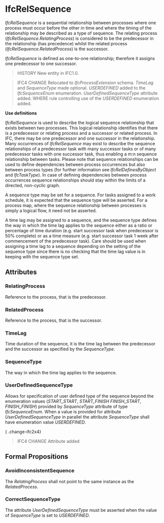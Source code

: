 # IfcRelSequence

_IfcRelSequence_ is a sequential relationship between processes where one process must occur before the other in time and where the timing of the relationship may be described as a type of sequence. The relating process (_IfcRelSequence.RelatingProcess_) is considered to be the predecessor in the relationship (has precedence) whilst the related process (_IfcRelSequence.RelatedProcess_) is the successor.
<!-- end of short definition -->

_IfcRelSequence_ is defined as one-to-one relationship; therefore it assigns one predecessor to one successor.

> HISTORY New entity in IFC1.0.

> IFC4 CHANGE Relocated to _IfcProcessExtension_ schema. _TimeLag_ and _SequenceType_ made optional. _USERDEFINED_ added to the _IfcSequenceEnum_ enumeration. _UserDefinedSequenceType_ attribute added. WHERE rule controlling use of the _USERDEFINED_ enumeration added.

**Use definitions**

_IfcRelSequence_ is used to describe the logical sequence relationship that exists between two processes. This logical relationship identifies that there is a predecessor or relating process and a successor or related process. In IFC, there may be one predecessor and one successor in the relationship. Many occurrences of _IfcRelSequence_ may exist to describe the sequence relationships of a predecessor task with many successor tasks or of many predecessor tasks with one successor task, thus enabling a m:n sequence relationship between tasks. Please note that sequence relationships can be used to define dependencies between process occurrences but also between process types (for further information see _IfcRelDefinesByObject_ and _IfcTaskType_). In case of defining dependencies between process occurrences sequence relationships should stay within the limits of a directed, non-cyclic graph.

A sequence type may be set for a sequence. For tasks assigned to a work schedule, it is expected that the sequence type will be asserted. For a process map, where the sequence relationship between processes is simply a logical flow, it need not be asserted.

A time lag may be assigned to a sequence, and the sequence type defines the way in which the time lag applies to the sequence either as a ratio or percentage of time duration (e.g. start successor task when predecessor is 50% complete) or as a time measure (e.g. start successor task 1 week after commencement of the predecessor task). Care should be used when assigning a time lag to a sequence depending on the setting of the sequence type since there is no checking that the time lag value is in keeping with the sequence type set.

## Attributes

### RelatingProcess
Reference to the process, that is the predecessor.

### RelatedProcess
Reference to the process, that is the successor.

### TimeLag
Time duration of the sequence, it is the time lag between the predecessor and the successor as specified by the _SequenceType_.

### SequenceType
The way in which the time lag applies to the sequence.

### UserDefinedSequenceType
Allows for specification of user defined type of the sequence beyond the enumeration values (_START_START_, _START_FINISH_ _FINISH_START_, _FINISH_FINISH_) provided by _SequenceType_ attribute of type _IfcSequenceEnum_. When a value is provided for attribute _UserDefinedSequenceType_ in parallel the attribute _SequenceType_ shall have enumeration value _USERDEFINED_.

{ .change-ifc2x4}
> IFC4 CHANGE Attribute added

## Formal Propositions

### AvoidInconsistentSequence
The _RelatingProcess_ shall not point to the same instance as the _RelatedProcess_.

### CorrectSequenceType
The attribute _UserDefinedSequenceType_ must be asserted when the value of _SequenceType_ is set to _USERDEFINED_.
